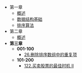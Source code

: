 - 第一章
  - [概述](docs/第一章/概述.md)
  - [数据结构基础](docs/第一章/数据结构基础.md)
  - [排序算法](docs/第一章/排序算法.md)
- 第二章
  - [概述](docs/第二章/概述.md)
- **第三章**
  - **001-100**
    - [26.删除排序数组中的重复项](/problems/26_remove_duplicates/readme.md)
  - **101-200**
    - [122.买卖股票的最佳时机 II](/problems/122_max_profit/readme.md)
